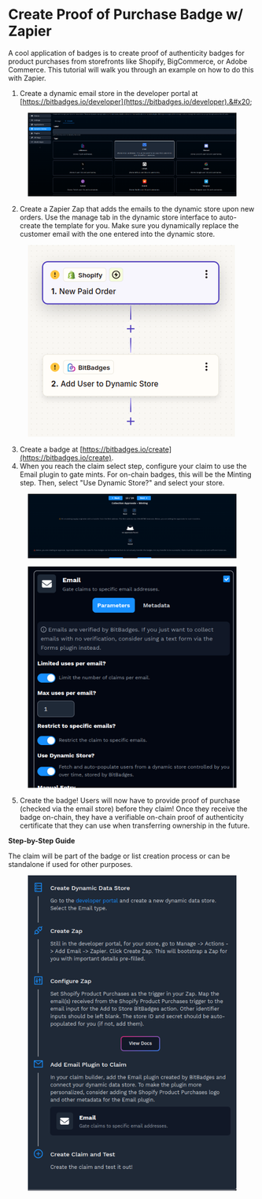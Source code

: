 # Create Proof of Purchase Badge w/ Zapier

A cool application of badges is to create proof of authenticity badges for product purchases from storefronts like Shopify, BigCommerce, or Adobe Commerce. This tutorial will walk you through an example on how to do this with Zapier.&#x20;

1. Create a dynamic email store in the developer portal at [https://bitbadges.io/developer](https://bitbadges.io/developer).&#x20;

<figure><img src="../../.gitbook/assets/image (208).png" alt=""><figcaption></figcaption></figure>

2. Create a Zapier Zap that adds the emails to the dynamic store upon new orders. Use the manage tab in the dynamic store interface to auto-create the template for you. Make sure you dynamically replace the customer email with the one entered into the dynamic store.

<figure><img src="../../.gitbook/assets/image (209).png" alt=""><figcaption></figcaption></figure>

3. Create a badge at [https://bitbadges.io/create](https://bitbadges.io/create).
4. When you reach the claim select step, configure your claim to use the Email plugin to gate mints. For on-chain badges, this will be the Minting step. Then, select "Use Dynamic Store?" and select your store.

<figure><img src="../../.gitbook/assets/image (1) (1) (1) (1) (1) (1) (1) (1) (1) (1).png" alt=""><figcaption></figcaption></figure>

<figure><img src="../../.gitbook/assets/image (210).png" alt=""><figcaption></figcaption></figure>

5. Create the badge! Users will now have to provide proof of purchase (checked via the email store) before they claim! Once they receive the badge on-chain, they have a verifiable on-chain proof of authenticity certificate that they can use when transferring ownership in the future.



**Step-by-Step Guide**

The claim will be part of the badge or list creation process or can be standalone if used for other purposes.

<figure><img src="../../.gitbook/assets/image (3) (1) (1) (1) (1).png" alt=""><figcaption></figcaption></figure>
